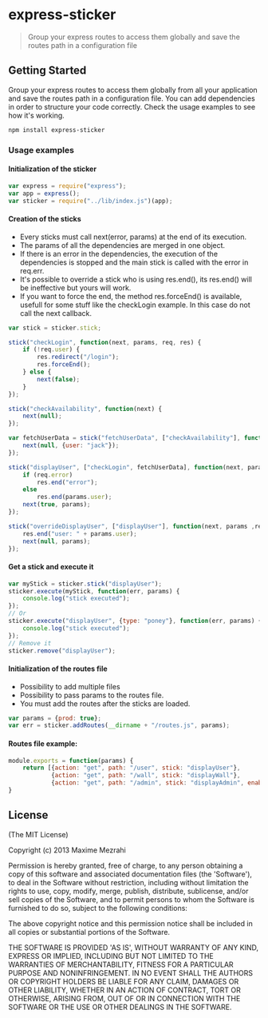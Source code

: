 # express-sticker

> Group your express routes to access them globally and save the routes path in a configuration file


## Getting Started
Group your express routes to access them globally from all your application and save the routes path in a configuration file.
You can add dependencies in order to structure your code correctly.
Check the usage examples to see how it's working.


```shell
npm install express-sticker
```

### Usage examples

#### Initialization of the sticker
```js
var express = require("express");
var app = express();
var sticker = require("../lib/index.js")(app);
```

#### Creation of the sticks
 - Every sticks must call next(error, params) at the end of its execution.
 - The params of all the dependencies are merged in one object.
 - If there is an error in the dependencies, the execution of the dependencies is stopped and the main stick is called with the error in req.err.
 - It's possible to override a stick who is using res.end(), its res.end() will be ineffective but yours will work.
 - If you want to force the end, the method res.forceEnd() is available, usefull for some stuff like the checkLogin example. In this case do not call the next callback.

```js
var stick = sticker.stick;

stick("checkLogin", function(next, params, req, res) {
    if (!req.user) {
        res.redirect("/login");
        res.forceEnd();
    } else {
        next(false);
    }
});

stick("checkAvailability", function(next) {
    next(null);
});

var fetchUserData = stick("fetchUserData", ["checkAvailability"], function(next, params) {
    next(null, {user: "jack"});
});

stick("displayUser", ["checkLogin", fetchUserData], function(next, params, req, res) {
    if (req.error)
        res.end("error");
    else
        res.end(params.user);
    next(true, params);
});

stick("overrideDisplayUser", ["displayUser"], function(next, params ,req, res) {
    res.end("user: " + params.user);
    next(null, params);
});
```

#### Get a stick and execute it
```js
var myStick = sticker.stick("displayUser");
sticker.execute(myStick, function(err, params) {
    console.log("stick executed");
});
// Or
sticker.execute("displayUser", {type: "poney"}, function(err, params) {
    console.log("stick executed");
});
// Remove it
sticker.remove("displayUser");
```

#### Initialization of the routes file
 - Possibility to add multiple files
 - Possibility to pass params to the routes file.
 - You must add the routes after the sticks are loaded.

```js
var params = {prod: true};
var err = sticker.addRoutes(__dirname + "/routes.js", params);
```

#### Routes file example:
```js
module.exports = function(params) {
    return [{action: "get", path: "/user", stick: "displayUser"},
            {action: "get", path: "/wall", stick: "displayWall"},
            {action: "get", path: "/admin", stick: "displayAdmin", enabled: params.prod}];
}
```

## License

(The MIT License)

Copyright (c) 2013 Maxime Mezrahi

Permission is hereby granted, free of charge, to any person obtaining
a copy of this software and associated documentation files (the
'Software'), to deal in the Software without restriction, including
without limitation the rights to use, copy, modify, merge, publish,
distribute, sublicense, and/or sell copies of the Software, and to
permit persons to whom the Software is furnished to do so, subject to
the following conditions:

The above copyright notice and this permission notice shall be
included in all copies or substantial portions of the Software.

THE SOFTWARE IS PROVIDED 'AS IS', WITHOUT WARRANTY OF ANY KIND,
EXPRESS OR IMPLIED, INCLUDING BUT NOT LIMITED TO THE WARRANTIES OF
MERCHANTABILITY, FITNESS FOR A PARTICULAR PURPOSE AND NONINFRINGEMENT.
IN NO EVENT SHALL THE AUTHORS OR COPYRIGHT HOLDERS BE LIABLE FOR ANY
CLAIM, DAMAGES OR OTHER LIABILITY, WHETHER IN AN ACTION OF CONTRACT,
TORT OR OTHERWISE, ARISING FROM, OUT OF OR IN CONNECTION WITH THE
SOFTWARE OR THE USE OR OTHER DEALINGS IN THE SOFTWARE.

